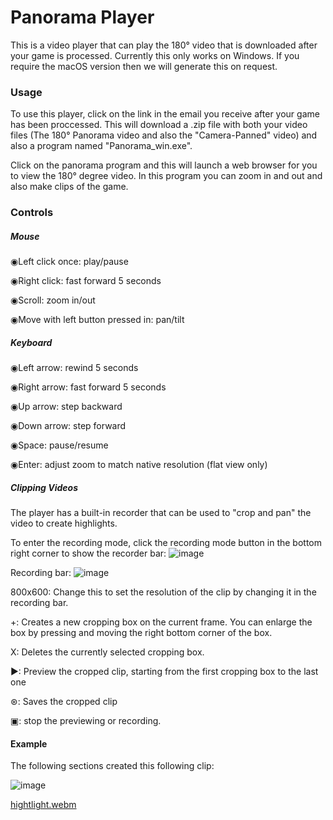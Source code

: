 <h1>Panorama Player</h1>

This is a video player that can play the 180° video that is downloaded after your game is processed. Currently this only works on Windows. If you require the macOS version then we will generate this on request. 


<h3>Usage</h3>

To use this player, click on the link in the email you receive after your game has been proccessed.
This will download a .zip file with both your video files (The 180° Panorama video and also the "Camera-Panned" video) and also a program named "Panorama_win.exe".

Click on the panorama program and this will launch a web browser for you to view the 180° degree video. In this program you can zoom in and out and also make clips of the game.

<h3>Controls</h3>

<h5>Mouse</h5>

◉Left click once: play/pause

◉Right click: fast forward 5 seconds

◉Scroll: zoom in/out

◉Move with left button pressed in: pan/tilt

<h5>Keyboard</h5>

◉Left arrow: rewind 5 seconds

◉Right arrow: fast forward 5 seconds

◉Up arrow: step backward

◉Down arrow: step forward

◉Space: pause/resume

◉Enter: adjust zoom to match native resolution (flat view only)


<h5>Clipping Videos</h5>

The player has a built-in recorder that can be used to "crop and pan" the video to create highlights. 

To enter the recording mode, click the recording mode button in the bottom right corner to show the recorder bar:
![image](https://user-images.githubusercontent.com/114755950/193302834-26d4d428-4d46-4913-a0e5-bf23f8d67e5c.png)

Recording bar:
![image](https://user-images.githubusercontent.com/114755950/193302934-2cb5a8e5-d7c2-4544-a103-7add67ed619c.png)

800x600: Change this to set the resolution of the clip by changing it in the recording bar.

+: Creates a new cropping box on the current frame. You can enlarge the box by pressing and moving the right bottom corner of the box.

X: Deletes the currently selected cropping box.

▶: Preview the cropped clip, starting from the first cropping box to the last one

⊛: Saves the cropped clip

▣: stop the previewing or recording.

<h4>Example</h4>
The following sections created this following clip:

![image](https://user-images.githubusercontent.com/114755950/193305807-ac590632-33fb-40ae-ba12-7c6b3e42261d.png)

[hightlight.webm](https://user-images.githubusercontent.com/114755950/193305905-7e29eaa3-d10f-471b-9632-31d75b33fdff.webm)


